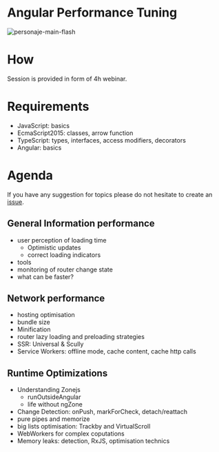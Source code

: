 # Angular Performance Tuning

![personaje-main-flash](https://user-images.githubusercontent.com/1526680/113393618-3399e300-9397-11eb-9ac6-35dcac60abc3.png)


# How

Session is provided in form of 4h webinar.

# Requirements

- JavaScript: basics
- EcmaScript2015: classes, arrow function
- TypeScript: types, interfaces, access modifiers, decorators
- Angular: basics

# Agenda

If you have any suggestion for topics please do not hesitate to create an [issue](https://github.com/javascript-ru/angularpro-en/issues?q=is%3Aissue+is%3Aopen+sort%3Aupdated-desc).

## General Information performance
- user perception of loading time
  -  Optimistic updates
  -  correct loading indicators
- tools
- monitoring of router change state
- what can be faster?

## Network performance
- hosting optimisation
- bundle size
- Minification
- router lazy loading and preloading strategies
- SSR: Universal & Scully
- Service Workers: offline mode, cache content, cache http calls

## Runtime Optimizations

- Understanding Zonejs
  - runOutsideAngular
  - life without ngZone
- Change Detection: onPush, markForCheck, detach/reattach
- pure pipes and  memorize
- big lists optimisation: Trackby and VirtualScroll
- WebWorkers for complex coputations
- Memory leaks: detection, RxJS, optimisation technics





